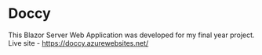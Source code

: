 # Doccy
This Blazor Server Web Application was developed for my final year project.
Live site - https://doccy.azurewebsites.net/
